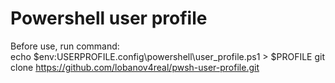 # Powershell user profile  
Before use, run command:  
  echo $env:USERPROFILE\.config\powershell\user_profile.ps1 > $PROFILE 
  git clone https://github.com/lobanov4real/pwsh-user-profile.git
